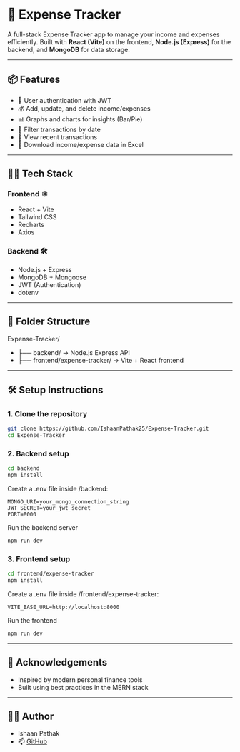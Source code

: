 # 💸 Expense Tracker

A full-stack Expense Tracker app to manage your income and expenses efficiently. Built with **React (Vite)** on the frontend, **Node.js (Express)** for the backend, and **MongoDB** for data storage.

---

## 📦 Features

- 🔐 User authentication with JWT
- 💰 Add, update, and delete income/expenses
- 📊 Graphs and charts for insights (Bar/Pie)
- 📆 Filter transactions by date
- 🔎 View recent transactions
- 📁 Download income/expense data in Excel

---

## 🧑‍💻 Tech Stack

### Frontend ⚛️
- React + Vite
- Tailwind CSS
- Recharts
- Axios

### Backend 🛠️
- Node.js + Express
- MongoDB + Mongoose
- JWT (Authentication)
- dotenv

---

## 📁 Folder Structure

Expense-Tracker/
- ├── backend/ → Node.js Express API
- ├── frontend/expense-tracker/ → Vite + React frontend

---

## 🛠️ Setup Instructions

### 1. Clone the repository

```bash
git clone https://github.com/IshaanPathak25/Expense-Tracker.git
cd Expense-Tracker
```

### 2. Backend setup

```bash
cd backend
npm install
```

Create a .env file inside /backend:

```.env
MONGO_URI=your_mongo_connection_string
JWT_SECRET=your_jwt_secret
PORT=8000
```

Run the backend server
```bash
npm run dev
```

### 3. Frontend setup

```bash
cd frontend/expense-tracker
npm install
```

Create a .env file inside /frontend/expense-tracker:

```env
VITE_BASE_URL=http://localhost:8000
```

Run the frontend
```bash
npm run dev
```

---

## 🙌 Acknowledgements
- Inspired by modern personal finance tools
- Built using best practices in the MERN stack

---

## 🧑‍💼 Author
- Ishaan Pathak
- 📫 [GitHub](https://github.com/IshaanPathak25)
